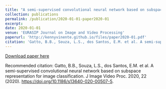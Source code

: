 ```yaml
---
title: "A semi-supervised convolutional neural network based on subspace representation for image classification"
collection: publications
permalink: /publication/2020-01-01-paper2020-01
excerpt: 
date: 2020-01-01
venue: 'EURASIP Journal on Image and Video Processing'
paperurl: 'http://kennyvinente.github.io/files/paper2020-01.pdf'
citation: 'Gatto, B.B., Souza, L.S., dos Santos, E.M. et al. A semi-supervised convolutional neural network based on subspace representation for image classification. J Image Video Proc. 2020, 22 (2020). https://doi.org/10.1186/s13640-020-00507-5'
---
```


[Download paper here](https://doi.org/10.1186/s13640-020-00507-5)

Recommended citation: Gatto, B.B., Souza, L.S., dos Santos, E.M. et al. A semi-supervised convolutional neural network based on subspace representation for image classification. J Image Video Proc. 2020, 22 (2020). https://doi.org/10.1186/s13640-020-00507-5.
